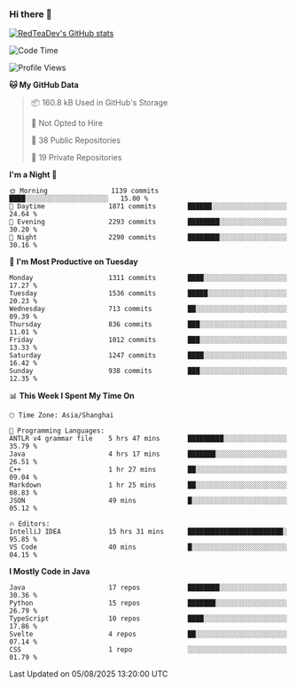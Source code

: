 ### Hi there 👋

<!--
**RedTeaDev/RedTeaDev** is a ✨ _special_ ✨ repository because its `README.md` (this file) appears on your GitHub profile.

Here are some ideas to get you started:

- 🔭 I’m currently working on ...
- 🌱 I’m currently learning ...
- 👯 I’m looking to collaborate on ...
- 🤔 I’m looking for help with ...
- 💬 Ask me about ...
- 📫 How to reach me: ...
- 😄 Pronouns: ...
- ⚡ Fun fact: ...
-->

<!--
[![wakatime](https://wakatime.com/badge/user/6b101ed0-04c0-4490-9283-eb61f2efff96.svg)](https://wakatime.com/@6b101ed0-04c0-4490-9283-eb61f2efff96)
!-->

[![RedTeaDev's GitHub stats](https://github-readme-stats.vercel.app/api?username=RedTeaDev\&include_all_commits=true)](https://github.com/anuraghazra/github-readme-stats)
<!--
[![willianrod's wakatime stats](https://github-readme-stats.vercel.app/api/wakatime?username=RedTeaDev)](https://github.com/anuraghazra/github-readme-stats)
!-->
<!--START_SECTION:waka-->
![Code Time](http://img.shields.io/badge/Code%20Time-3%2C453%20hrs%208%20mins-blue)

![Profile Views](http://img.shields.io/badge/Profile%20Views-0-blue)

**🐱 My GitHub Data** 

> 📦 160.8 kB Used in GitHub's Storage 
 > 
> 🚫 Not Opted to Hire
 > 
> 📜 38 Public Repositories 
 > 
> 🔑 19 Private Repositories 
 > 
**I'm a Night 🦉** 

```text
🌞 Morning                1139 commits        ████░░░░░░░░░░░░░░░░░░░░░   15.00 % 
🌆 Daytime                1871 commits        ██████░░░░░░░░░░░░░░░░░░░   24.64 % 
🌃 Evening                2293 commits        ████████░░░░░░░░░░░░░░░░░   30.20 % 
🌙 Night                  2290 commits        ████████░░░░░░░░░░░░░░░░░   30.16 % 
```
📅 **I'm Most Productive on Tuesday** 

```text
Monday                   1311 commits        ████░░░░░░░░░░░░░░░░░░░░░   17.27 % 
Tuesday                  1536 commits        █████░░░░░░░░░░░░░░░░░░░░   20.23 % 
Wednesday                713 commits         ██░░░░░░░░░░░░░░░░░░░░░░░   09.39 % 
Thursday                 836 commits         ███░░░░░░░░░░░░░░░░░░░░░░   11.01 % 
Friday                   1012 commits        ███░░░░░░░░░░░░░░░░░░░░░░   13.33 % 
Saturday                 1247 commits        ████░░░░░░░░░░░░░░░░░░░░░   16.42 % 
Sunday                   938 commits         ███░░░░░░░░░░░░░░░░░░░░░░   12.35 % 
```


📊 **This Week I Spent My Time On** 

```text
🕑︎ Time Zone: Asia/Shanghai

💬 Programming Languages: 
ANTLR v4 grammar file    5 hrs 47 mins       █████████░░░░░░░░░░░░░░░░   35.79 % 
Java                     4 hrs 17 mins       ███████░░░░░░░░░░░░░░░░░░   26.51 % 
C++                      1 hr 27 mins        ██░░░░░░░░░░░░░░░░░░░░░░░   09.04 % 
Markdown                 1 hr 25 mins        ██░░░░░░░░░░░░░░░░░░░░░░░   08.83 % 
JSON                     49 mins             █░░░░░░░░░░░░░░░░░░░░░░░░   05.12 % 

🔥 Editors: 
IntelliJ IDEA            15 hrs 31 mins      ████████████████████████░   95.85 % 
VS Code                  40 mins             █░░░░░░░░░░░░░░░░░░░░░░░░   04.15 % 
```

**I Mostly Code in Java** 

```text
Java                     17 repos            ████████░░░░░░░░░░░░░░░░░   30.36 % 
Python                   15 repos            ███████░░░░░░░░░░░░░░░░░░   26.79 % 
TypeScript               10 repos            ████░░░░░░░░░░░░░░░░░░░░░   17.86 % 
Svelte                   4 repos             ██░░░░░░░░░░░░░░░░░░░░░░░   07.14 % 
CSS                      1 repo              ░░░░░░░░░░░░░░░░░░░░░░░░░   01.79 % 
```




 Last Updated on 05/08/2025 13:20:00 UTC
<!--END_SECTION:waka-->


